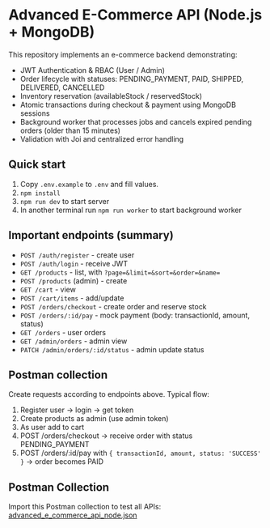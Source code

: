 # Advanced E-Commerce API (Node.js + MongoDB)


This repository implements an e-commerce backend demonstrating:
- JWT Authentication & RBAC (User / Admin)
- Order lifecycle with statuses: PENDING_PAYMENT, PAID, SHIPPED, DELIVERED, CANCELLED
- Inventory reservation (availableStock / reservedStock)
- Atomic transactions during checkout & payment using MongoDB sessions
- Background worker that processes jobs and cancels expired pending orders (older than 15 minutes)
- Validation with Joi and centralized error handling


## Quick start
1. Copy `.env.example` to `.env` and fill values.
2. `npm install`
3. `npm run dev` to start server
4. In another terminal run `npm run worker` to start background worker


## Important endpoints (summary)
- `POST /auth/register` - create user
- `POST /auth/login` - receive JWT
- `GET /products` - list, with `?page=&limit=&sort=&order=&name=`
- `POST /products` (admin) - create
- `GET /cart` - view
- `POST /cart/items` - add/update
- `POST /orders/checkout` - create order and reserve stock
- `POST /orders/:id/pay` - mock payment (body: transactionId, amount, status)
- `GET /orders` - user orders
- `GET /admin/orders` - admin view
- `PATCH /admin/orders/:id/status` - admin update status


## Postman collection
Create requests according to endpoints above. Typical flow:
1. Register user -> login -> get token
2. Create products as admin (use admin token)
3. As user add to cart
4. POST /orders/checkout -> receive order with status PENDING_PAYMENT
5. POST /orders/:id/pay with `{ transactionId, amount, status: 'SUCCESS' }` -> order becomes PAID


## Postman Collection
Import this Postman collection to test all APIs:
[advanced_e_commerce_api_node.json]([(https://github.com/rahulpatel0531/advanced-e-commerce-app/blob/main/advanced_e_commerce_api_node.json)])